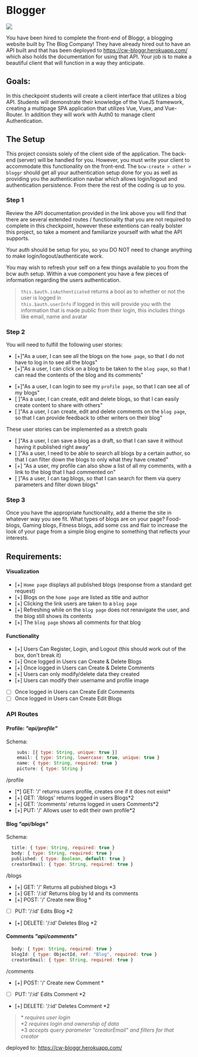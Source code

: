 # Blogger

![](https://images.unsplash.com/photo-1499750310107-5fef28a66643?ixlib=rb-1.2.1&ixid=eyJhcHBfaWQiOjEyMDd9&auto=format&fit=crop&w=1950&q=80)

You have been hired to complete the front-end of Bloggr, a blogging website built by The Blog Company! They have already hired out to have an API built and that has been deployed to https://cw-bloggr.herokuapp.com/ which also holds the documentation for using that API. Your job is to make a beautiful client that will function in a way they anticipate.

## Goals:

In this checkpoint students will create a client interface that utilizes a blog API. Students will demonstrate their knowledge of the VueJS framework, creating a multipage SPA application that utilizes Vue, Vuex, and Vue-Router. In addition they will work with Auth0 to manage client Authentication.

## The Setup

This project consists solely of the client side of the application. The back-end (server) will be handled for you. However, you must write your client to accommodate this functionality on the front-end. The `bcw-create > other > bloggr` should get all your authentication setup done for you as well as providing you the authentication navbar which allows login/logout and authentication persistence. From there the rest of the coding is up to you.

### Step 1

Review the API documentation provided in the link above you will find that there are several extended routes / functionality that you are not required to complete in this checkpoint, however these extentions can really bolster this project, so take a moment and familiarize yourself with what the API supports.

Your auth should be setup for you, so you DO NOT need to change anything to make login/logout/authenticate work.

You may wish to refresh your self on a few things available to you from the bcw auth setup. Within a vue component you have a few pieces of information regarding the users authentication.

> `this.$auth.isAuthenticated` returns a bool as to whether or not the user is logged in \
> `this.$auth.userInfo` if logged in this will provide you with the information that is made public from their login, this includes things like email, name and avatar

### Step 2

You will need to fulfill the following user stories:

- [+]"As a user, I can see all the blogs on the `home page`, so that I do not have to log in to see all the blogs"
- [+]"As a user, I can click on a blog to be taken to the `blog page`, so that I can read the contents of the blog and its comments"

* [+]"As a user, I can login to see my `profile page`, so that I can see all of my blogs"
* [ ]"As a user, I can create, edit and delete blogs, so that I can easily create content to share with others"
* [ ]"As a user, I can create, edit and delete comments on the `blog page`, so that I can provide feedback to other writers on their blog"

These user stories can be implemented as a stretch goals

- [ ]"As a user, I can save a blog as a draft, so that I can save it without having it published right away"
- [ ]"As a user, I need to be able to search all blogs by a certain author, so that I can filter down the blogs to only what they have created"
- [+] "As a user, my profile can also show a list of all my comments, with a link to the blog that I had commented on"
- [ ]"As a user, I can tag blogs, so that I can search for them via query parameters and filter down blogs"

### Step 3

Once you have the appropriate functionality, add a theme the site in whatever way you see fit. What types of blogs are on your page? Food-blogs, Gaming blogs, Fitness blogs, add some css and flair to increase the look of your page from a simple blog engine to something that reflects your interests.

## Requirements:

#### Visualization

- [+] `Home page` displays all published blogs (response from a standard get request)
- [+] Blogs on the `home page` are listed as title and author
- [+] Clicking the link users are taken to a `blog page`
- [+] Refreshing while on the `blog page` does not renavigate the user, and the blog still shows its contents
- [+] The `blog page` shows all comments for that blog

#### Functionality

- [+] Users Can Register, Login, and Logout (this should work out of the box, don't break it)
- [+] Once logged in Users can Create & Delete Blogs
- [+] Once logged in Users can Create & Delete Comments
- [+] Users can only modify/delete data they created
- [+] Users can modify their username and profile image
- [ ] Once logged in Users can Create Edit Comments
- [ ] Once logged in Users can Create Edit Blogs

### API Routes

#### Profile: _"api/profile"_

Schema:

```javascript
    subs: [{ type: String, unique: true }]
    email: { type: String, lowercase: true, unique: true }
    name: { type: String, required: true }
    picture: { type: String }
```

/profile

- [*] GET: '/' returns users profile, creates one if it does not exist\*
- [+] GET: '/blogs' returns logged in users Blogs\*2
- [+] GET: '/comments' returns logged in users Comments\*2
- [+] PUT: '/' Allows user to edit their own profile\*2

#### Blog _"api/blogs"_

Schema:

```javascript
  title: { type: String, required: true }
  body: { type: String, required: true }
  published: { type: Boolean, default: true }
  creatorEmail: { type: String, required: true }
```

/blogs

- [+] GET: '/' Returns all pubished blogs \*3
- [+] GET: '/:id' Returns blog by Id and its comments
- [+] POST: '/' Create new Blog \*
- [ ] PUT: '/:id' Edits Blog \*2
- [+] DELETE: '/:id' Deletes Blog \*2

#### Comments _"api/comments"_

```javascript
  body: { type: String, required: true }
  blogId: { type: ObjectId, ref: "Blog", required: true }
  creatorEmail: { type: String, required: true }
```

/comments

- [+] POST: '/' Create new Comment \*
- [ ] PUT: '/:id' Edits Comment \*2
- [+] DELETE: '/:id' Deletes Comment \*2

> \* _requires user login_ \
> \*2 _requires login and ownership of data_ \
> \*3 _accepts query parameter "creatorEmail" and filters for that creator_

deployed to: https://cw-bloggr.herokuapp.com/
